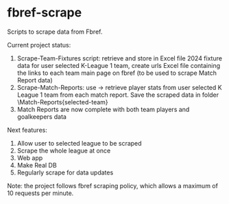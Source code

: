 # fbref-scrape

Scripts to scrape data from Fbref. 

Current project status:
1) Scrape-Team-Fixtures script: retrieve and store in Excel file 2024 fixture data for user selected K-League 1 team, create urls Excel file containing the links to each team main page on fbref (to be used to scrape Match Report data)
2) Scrape-Match-Reports: use -> retrieve player stats from user selected K League 1 team from each match report. Save the scraped data in folder \Match-Reports\{selected-team}
3) Match Reports are now complete with both team players and goalkeepers data

Next features: 
1) Allow user to selected league to be scraped
2) Scrape the whole league at once
3) Web app
4) Make Real DB
5) Regularly scrape for data updates

Note: the project follows fbref scraping policy, which allows a maximum of 10 requests per minute.
